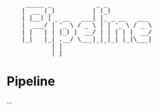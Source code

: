 <pre>
     _____ _            _ _             
    |  __ (_)          | (_)            
    | |__) | _ __   ___| |_ _ __   ___  
    |  ___/ | '_ \ / _ \ | | '_ \ / _ \ 
    | |   | | |_) |  __/ | | | | |  __/ 
    |_|   |_| .__/ \___|_|_|_| |_|\___| 
            | |                         
            |_|                         
</pre>

# Pipeline

...
